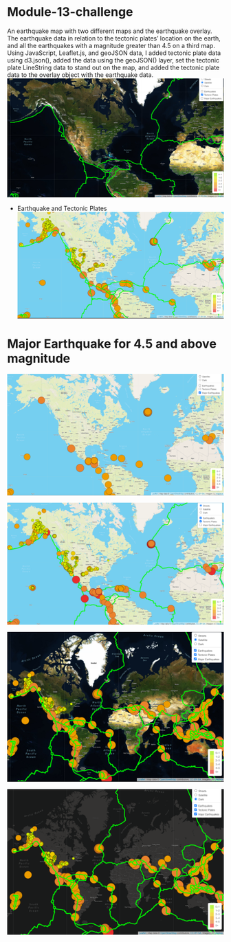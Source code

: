 # Module-13-challenge
 An earthquake map with two different maps and the earthquake overlay. The earthquake data in relation to the tectonic plates’ location on the earth, and all the earthquakes with a magnitude greater than 4.5 on a third map. Using JavaScript, Leaflet.js, and geoJSON data,  I added tectonic plate data using d3.json(), added the data using the geoJSON() layer, set the tectonic plate LineString data to stand out on the map, and added the tectonic plate data to the overlay object with the earthquake data.
 ![Tectonic Plates](https://github.com/HusamQ/Module-13-challenge/blob/9a9c1accce0d08e2eb1cc447cb206ee4b2c83aec/Images/tectonic%20plate.PNG)
 
 - Earthquake and Tectonic Plates
 ![Tectonic Plates earthquake](https://github.com/HusamQ/Module-13-challenge/blob/9a9c1accce0d08e2eb1cc447cb206ee4b2c83aec/Images/tectonic%20plates.PNG)
 
 # Major Earthquake for 4.5 and above magnitude
 
 ![Major Earthquake](https://github.com/HusamQ/Module-13-challenge/blob/9a9c1accce0d08e2eb1cc447cb206ee4b2c83aec/Images/major%20earthquake.PNG)
 
 
 ![Earthquake and tectonic](https://github.com/HusamQ/Module-13-challenge/blob/9a9c1accce0d08e2eb1cc447cb206ee4b2c83aec/Images/earthquakeandTectonic.PNG)
 
 
 ![Darkview](https://github.com/HusamQ/Module-13-challenge/blob/9a9c1accce0d08e2eb1cc447cb206ee4b2c83aec/Images/Satellite.PNG)
 
 ![deliverable3](https://github.com/HusamQ/Module-13-challenge/blob/6a93cbb55d7917e93c32c29a8b171deec0cc0cb1/Images/deliverable3.PNG)
 
